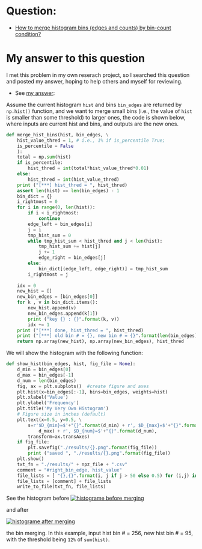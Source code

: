 
# Question: 
- [How to merge histogram bins (edges and counts) by bin-count condition?](https://stackoverflow.com/questions/59590267/how-to-merge-histogram-bins-edges-and-counts-by-bin-count-condition)

# My answer to this question
I met this problem in my own reserach project, so I searched this question and posted my answer, hoping to help others and myself for reviewing.

- See [my answer](https://stackoverflow.com/questions/59590267/how-to-merge-histogram-bins-edges-and-counts-by-bin-count-condition/70417945#70417945):

Assume the current histogram `hist` and bins `bin_edges` are returned by `np.hist()` function, and we want to merge small bins (i.e., the value of `hist` is smaller than some threshold) to larger ones, the code is shown below, where inputs are current hist and bins, and outputs are the new ones.

```python
def merge_hist_bins(hist, bin_edges, \
    hist_value_thred = 1, # i.e., 1% if is_percentile True;
    is_percentile = False
    ):
    total = np.sum(hist)
    if is_percentile:
        hist_thred = int(total*hist_value_thred*0.01)
    else:
        hist_thred = int(hist_value_thred)
    print ("[***] hist_thred = ", hist_thred)
    assert len(hist) == len(bin_edges) - 1
    bin_dict = {}
    i_rightmost = 0
    for i in range(0, len(hist)):
        if i < i_rightmost:
            continue
        edge_left = bin_edges[i]
        j = i
        tmp_hist_sum = 0
        while tmp_hist_sum < hist_thred and j < len(hist):
            tmp_hist_sum += hist[j]
            j += 1
            edge_right = bin_edges[j]
        else:
            bin_dict[(edge_left, edge_right)] = tmp_hist_sum
        i_rightmost = j
    
    idx = 0
    new_hist = []
    new_bin_edges = [bin_edges[0]]
    for k , v in bin_dict.items():
        new_hist.append(v)
        new_bin_edges.append(k[1])
        print ("key {} : {}".format(k, v))
        idx += 1
    print ("[***] done, hist_thred = ", hist_thred)
    print ("[***] old bin # = {}, new bin # = {}".format(len(bin_edges), len(new_bin_edges)))
    return np.array(new_hist), np.array(new_bin_edges), hist_thred

```

We will show the histogram with the following function:

```python
def show_hist(bin_edges, hist, fig_file = None):
    d_min = bin_edges[0]
    d_max = bin_edges[-1]
    d_num = len(bin_edges)
    fig, ax = plt.subplots()  #create figure and axes 
    plt.hist(x=bin_edges[:-1], bins=bin_edges, weights=hist) 
    plt.xlabel('Value')
    plt.ylabel('Frequency')
    plt.title('My Very Own Histogram')
    # Figure size in inches (default)
    plt.text(x=0.5, y=0.5, \
        s=r'$D_{min}=$'+"{}".format(d_min) + r', $D_{max}=$'+"{}".format(\
            d_max) + r', $D_{num}=$'+"{}".format(d_num), 
        transform=ax.transAxes)
    if fig_file:
        plt.savefig("./results/{}.png".format(fig_file))
        print ("saved ", "./results/{}.png".format(fig_file))
    plt.show()
    txt_fn = "./results/" + npz_file + ".csv"
    comment = "#right_bin_edge, hist_value"
    file_lists = [ "{},{}".format(i, j if j > 50 else 0.5) for (i,j) in zip(bin_edges[1:], hist)]
    file_lists = [comment] + file_lists
    write_to_file(txt_fn, file_lists)
```

See the histogram before [![histograme before merging][1]][1]  

and after 


[![histograme after merging][2]][2] 


the bin merging. In this example, input hist bin # = 256, new hist bin # = 95, with the threshold being `12%` of `sum(hist)`.


  [1]: https://i.stack.imgur.com/jLwV8.png
  [2]: https://i.stack.imgur.com/yyJz1.png
